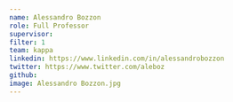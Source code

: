 ```yaml
---
name: Alessandro Bozzon
role: Full Professor
supervisor: 
filter: 1
team: kappa
linkedin: https://www.linkedin.com/in/alessandrobozzon
twitter: https://www.twitter.com/aleboz
github: 
image: Alessandro Bozzon.jpg
---
```

